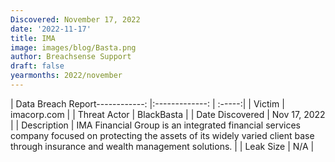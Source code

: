 ```yaml
---
Discovered: November 17, 2022
date: '2022-11-17'
title: IMA
image: images/blog/Basta.png
author: Breachsense Support
draft: false
yearmonths: 2022/november
---
```


| Data Breach Report------------:     |:-------------:    | :-----:|
| Victim      | imacorp.com      | 
| Threat Actor      | BlackBasta      | 
| Date Discovered      | Nov 17, 2022      | 
| Description      | IMA Financial Group is an integrated financial services company focused on protecting the assets of its widely varied client base through insurance and wealth management solutions.      | 
| Leak Size      | N/A      | 

